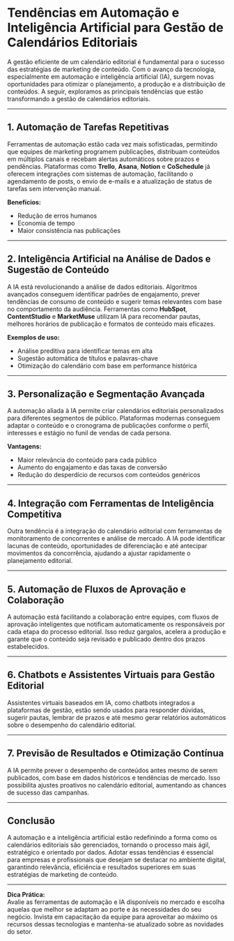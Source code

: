 
# Tendências em Automação e Inteligência Artificial para Gestão de Calendários Editoriais

A gestão eficiente de um calendário editorial é fundamental para o sucesso das estratégias de marketing de conteúdo. Com o avanço da tecnologia, especialmente em automação e inteligência artificial (IA), surgem novas oportunidades para otimizar o planejamento, a produção e a distribuição de conteúdos. A seguir, exploramos as principais tendências que estão transformando a gestão de calendários editoriais.

---

## 1. **Automação de Tarefas Repetitivas**

Ferramentas de automação estão cada vez mais sofisticadas, permitindo que equipes de marketing programem publicações, distribuam conteúdos em múltiplos canais e recebam alertas automáticos sobre prazos e pendências. Plataformas como **Trello**, **Asana**, **Notion** e **CoSchedule** já oferecem integrações com sistemas de automação, facilitando o agendamento de posts, o envio de e-mails e a atualização de status de tarefas sem intervenção manual.

**Benefícios:**
- Redução de erros humanos
- Economia de tempo
- Maior consistência nas publicações

---

## 2. **Inteligência Artificial na Análise de Dados e Sugestão de Conteúdo**

A IA está revolucionando a análise de dados editoriais. Algoritmos avançados conseguem identificar padrões de engajamento, prever tendências de consumo de conteúdo e sugerir temas relevantes com base no comportamento da audiência. Ferramentas como **HubSpot**, **ContentStudio** e **MarketMuse** utilizam IA para recomendar pautas, melhores horários de publicação e formatos de conteúdo mais eficazes.

**Exemplos de uso:**
- Análise preditiva para identificar temas em alta
- Sugestão automática de títulos e palavras-chave
- Otimização do calendário com base em performance histórica

---

## 3. **Personalização e Segmentação Avançada**

A automação aliada à IA permite criar calendários editoriais personalizados para diferentes segmentos de público. Plataformas modernas conseguem adaptar o conteúdo e o cronograma de publicações conforme o perfil, interesses e estágio no funil de vendas de cada persona.

**Vantagens:**
- Maior relevância do conteúdo para cada público
- Aumento do engajamento e das taxas de conversão
- Redução do desperdício de recursos com conteúdos genéricos

---

## 4. **Integração com Ferramentas de Inteligência Competitiva**

Outra tendência é a integração do calendário editorial com ferramentas de monitoramento de concorrentes e análise de mercado. A IA pode identificar lacunas de conteúdo, oportunidades de diferenciação e até antecipar movimentos da concorrência, ajudando a ajustar rapidamente o planejamento editorial.

---

## 5. **Automação de Fluxos de Aprovação e Colaboração**

A automação está facilitando a colaboração entre equipes, com fluxos de aprovação inteligentes que notificam automaticamente os responsáveis por cada etapa do processo editorial. Isso reduz gargalos, acelera a produção e garante que o conteúdo seja revisado e publicado dentro dos prazos estabelecidos.

---

## 6. **Chatbots e Assistentes Virtuais para Gestão Editorial**

Assistentes virtuais baseados em IA, como chatbots integrados a plataformas de gestão, estão sendo usados para responder dúvidas, sugerir pautas, lembrar de prazos e até mesmo gerar relatórios automáticos sobre o desempenho do calendário editorial.

---

## 7. **Previsão de Resultados e Otimização Contínua**

A IA permite prever o desempenho de conteúdos antes mesmo de serem publicados, com base em dados históricos e tendências de mercado. Isso possibilita ajustes proativos no calendário editorial, aumentando as chances de sucesso das campanhas.

---

## **Conclusão**

A automação e a inteligência artificial estão redefinindo a forma como os calendários editoriais são gerenciados, tornando o processo mais ágil, estratégico e orientado por dados. Adotar essas tendências é essencial para empresas e profissionais que desejam se destacar no ambiente digital, garantindo relevância, eficiência e resultados superiores em suas estratégias de marketing de conteúdo.

---

**Dica Prática:**  
Avalie as ferramentas de automação e IA disponíveis no mercado e escolha aquelas que melhor se adaptam ao porte e às necessidades do seu negócio. Invista em capacitação da equipe para aproveitar ao máximo os recursos dessas tecnologias e mantenha-se atualizado sobre as novidades do setor.
```
